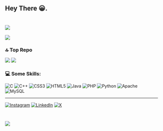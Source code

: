 ## Hey There 😀. <br/><br/> 

![](https://github-readme-stats.vercel.app/api?username=MuGiWaRa047&theme=tokyonight&show_icons=true&count_private=true)<br/> <br/>
![](https://github-readme-stats.vercel.app/api/top-langs/?username=MuGiWaRa047&theme=tokyonight&show_icons=true&count_private=true)


### 🔝 Top Repo
![](https://github-contributor-stats.vercel.app/api?username=MuGiWaRa047&limit=5&theme=dark&combine_all_yearly_contributions=true)
![](https://github-contributor-stats.vercel.app/api?username=MuGiWaRa047&limit=5&theme=dark&combine_all_yearly_contributions=true)



### 💻 Some Skills: 
![C](https://img.shields.io/badge/c-%2300599C.svg?style=for-the-badge&logo=c&logoColor=white) ![C++](https://img.shields.io/badge/c++-%2300599C.svg?style=for-the-badge&logo=c%2B%2B&logoColor=white) ![CSS3](https://img.shields.io/badge/css3-%231572B6.svg?style=for-the-badge&logo=css3&logoColor=white) ![HTML5](https://img.shields.io/badge/html5-%23E34F26.svg?style=for-the-badge&logo=html5&logoColor=white) ![Java](https://img.shields.io/badge/java-%23ED8B00.svg?style=for-the-badge&logo=openjdk&logoColor=white) ![PHP](https://img.shields.io/badge/php-%23777BB4.svg?style=for-the-badge&logo=php&logoColor=white) ![Python](https://img.shields.io/badge/python-3670A0?style=for-the-badge&logo=python&logoColor=ffdd54) ![Apache](https://img.shields.io/badge/apache-%23D42029.svg?style=for-the-badge&logo=apache&logoColor=white) ![MySQL](https://img.shields.io/badge/mysql-%2300000f.svg?style=for-the-badge&logo=mysql&logoColor=white)



---

[![Instagram](https://img.shields.io/badge/-Instagram-000000?style=plastic&logo=Instagram)](https://instagram.com/navajsama_47)
[![LinkedIn](https://img.shields.io/badge/-LinkedIn-000000?logo=linkedin&style=plastic)](https://www.linkedin.com/in/navaj-sama-a61aa6258)
[![X](https://img.shields.io/badge/X-black.svg?logo=X&style=plastic)](https://x.com/p1r473_047) 

<!--
[![HTB](https://img.shields.io/badge/-HackTheBox-000000?style=plastic&logo=hackthebox)](https://app.hackthebox.com/profile/668328) 
[![THM](https://img.shields.io/badge/-TryHackMe-000000?logo=tryhackme&logoColor=red&style=plastic)](https://tryhackme.com/p/Aftab700) 
[![Discord URL](https://img.shields.io/badge/-Discord-000000?logo=discord&style=plastic)](http://discordapp.com/users/759615120820928513) 
[![LinkedIn](https://img.shields.io/badge/-LinkedIn-000000?logo=linkedin&style=plastic)](https://linkedin.com/in/aftab-sama)
[![Twitter](https://img.shields.io/badge/-Twitter-000000?style=plastic&logo=Twitter)](https://twitter.com/AftabSama700) 
[![Medium](https://img.shields.io/badge/-Medium-000000?logo=medium&style=plastic)](https://medium.com/@Aftab700) 
[![Telegram](https://img.shields.io/badge/-Telegram-000000?style=plastic&logo=Telegram)](https://tttttt.me/Jack_Sparrow_1337) 
[![YouTube](https://img.shields.io/badge/-YouTube-000000?style=plastic&logo=YouTube&logoColor=FC2503)](https://youtube.com/@Aftab700) 
[![Mail](https://img.shields.io/badge/-Mail-000000?style=plastic&logo=gmail&logoColor=FC2503)](mailto:mrmr40873@gmail.com) 
[![Instagram](https://img.shields.io/badge/-Instagram-000000?style=plastic&logo=Instagram)](https://instagram.com/aftab__sama)

-->




<br/>

[![](https://visitcount.itsvg.in/api?id=MuGiWaRa047&icon=0&color=1)](https://visitcount.itsvg.in)






